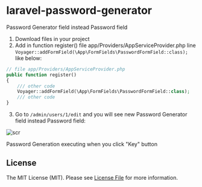 # laravel-password-generator
Password Generator field instead Password field
1. Download files in your project
2. Add in function register() file app/Providers/AppServiceProvider.php line ```Voyager::addFormField(\App\FormFields\PasswordFormField::class);``` like below:

```php
// file app/Providers/AppServiceProvider.php
public function register()
{
    /// other code
    Voyager::addFormField(\App\FormFields\PasswordFormField::class);
    /// other code
}
```

3. Go to ```/admin/users/1/edit``` and you will see new Password Generator field instead Password field:

![scr](https://user-images.githubusercontent.com/22293750/130058807-553e19b5-46ab-42ed-a015-776643171606.png)

Password Generation executing when you click "Key" button

## License

The MIT License (MIT). Please see [License File](LICENSE.md) for more information.
